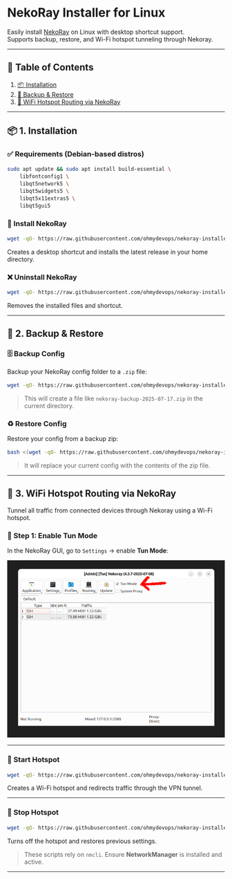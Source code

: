 # NekoRay Installer for Linux

Easily install [NekoRay](https://github.com/Mahdi-zarei/nekoray) on Linux with desktop shortcut support.  
Supports backup, restore, and Wi-Fi hotspot tunneling through Nekoray.

---

## 📑 Table of Contents

1. [📦 Installation](#-1-installation)  
2. [🔐 Backup & Restore](#-2-backup--restore)  
3. [📡 WiFi Hotspot Routing via NekoRay](#-3-wifi-hotspot-routing-via-nekoray) 

---

## 📦 1. Installation

### ✅ Requirements (Debian-based distros)

```bash
sudo apt update && sudo apt install build-essential \
    libfontconfig1 \
    libqt5network5 \
    libqt5widgets5 \
    libqt5x11extras5 \
    libqt5gui5
```

### 🚀 Install NekoRay

```bash
wget -qO- https://raw.githubusercontent.com/ohmydevops/nekoray-installer/main/installer.sh | bash
```

Creates a desktop shortcut and installs the latest release in your home directory.

### ❌ Uninstall NekoRay

```bash
wget -qO- https://raw.githubusercontent.com/ohmydevops/nekoray-installer/main/uninstaller.sh | bash
```

Removes the installed files and shortcut.

---

## 🔐 2. Backup & Restore

### 🗄 Backup Config

Backup your NekoRay config folder to a `.zip` file:

```bash
wget -qO- https://raw.githubusercontent.com/ohmydevops/nekoray-installer/main/backup.sh | bash
```

> This will create a file like `nekoray-backup-2025-07-17.zip` in the current directory.

### ♻️ Restore Config

Restore your config from a backup zip:

```bash
bash <(wget -qO- https://raw.githubusercontent.com/ohmydevops/nekoray-installer/main/restore.sh) path/to/backup.zip
```

> It will replace your current config with the contents of the zip file.

---

## 📡 3. WiFi Hotspot Routing via NekoRay

Tunnel all traffic from connected devices through Nekoray using a Wi-Fi hotspot.

### 🔧 Step 1: Enable Tun Mode

In the NekoRay GUI, go to `Settings` → enable **Tun Mode**:

![Enable Tun Mode](./tun-mode.png)

---

### 📶 Start Hotspot

```bash
wget -qO- https://raw.githubusercontent.com/ohmydevops/nekoray-installer/main/hotspot-on.sh | bash
```

Creates a Wi-Fi hotspot and redirects traffic through the VPN tunnel.

---

### 📴 Stop Hotspot

```bash
wget -qO- https://raw.githubusercontent.com/ohmydevops/nekoray-installer/main/hotspot-off.sh | bash
```

Turns off the hotspot and restores previous settings.

> These scripts rely on `nmcli`. Ensure **NetworkManager** is installed and active.

---
